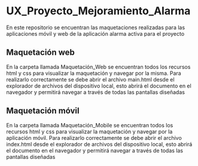 ﻿# UX_Proyecto_Mejoramiento_Alarma

En este repositorio se encuentran las maquetaciones realizadas para las aplicaciones móvil y web de la aplicación alarma activa para el proyecto

## Maquetación web
En la carpeta llamada Maquetación_Web se encuentran todos los recursos html y css para visualizar la maquetación y navegar por la misma. Para realizarlo correctamente se debe abrir el archivo main.html desde el explorador de archivos del dispositivo local, esto abrirá el documento en el navegador y permitirá navegar a través de todas las pantallas diseñadas

## Maquetación móvil
En la carpeta llamada Maquetación_Mobile se encuentran todos los recursos html y css para visualizar la maquetación y navegar por la aplicación móvil. Para realizarlo correctamente se debe abrir el archivo index.html desde el explorador de archivos del dispositivo local, esto abrirá el documento en el navegador y permitirá navegar a través de todas las pantallas diseñadas

